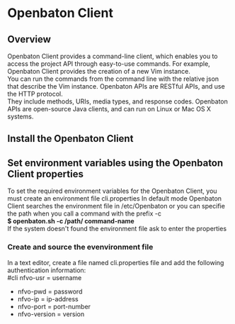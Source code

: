 <h1>Openbaton Client</h1>

<h2>Overview</h2>
Openbaton Client provides a command-line client, which enables you to access the project API through easy-to-use commands. 
For example, Openbaton Client provides the creation of a new Vim instance.
<br>
You can run the commands from the command line with the relative json that describe the Vim instance. 
Openbaton APIs are RESTful APIs, and use the HTTP protocol. 
<br>
They include methods, URIs, media types, and response codes.
Openbaton APIs are open-source Java clients, and can run on Linux or Mac OS X systems. 

<h2>Install the Openbaton Client</h2>

<h2>Set environment variables using the Openbaton Client properties</h2>
To set the required environment variables for the Openbaton Client, you must create an environment file cli.properties
In default mode Openbaton Client searches the environment file in /etc/Openbaton or you can specifie the path when you call a command with the prefix -c
<br>
<B>$ openbaton.sh  -c /path/  command-name</B>
<br>
If the system doesn't found the environment file ask to enter the properties

<h3>Create and source the evenvironment file</h3>
In a text editor, create a file named cli.properties file and add the following authentication information:
<br>
#cli
nfvo-usr = username
<UL>
<LI>nfvo-pwd = password
<LI>nfvo-ip = ip-address
<LI>nfvo-port = port-number
<LI>nfvo-version = version
</UL>